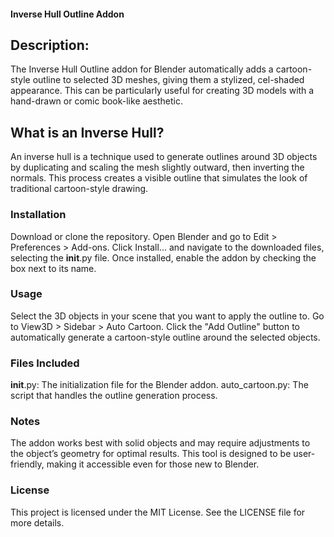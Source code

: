 #### Inverse Hull Outline Addon
## Description:
The Inverse Hull Outline addon for Blender automatically adds a cartoon-style outline to selected 3D meshes, giving them a stylized, cel-shaded appearance. This can be particularly useful for creating 3D models with a hand-drawn or comic book-like aesthetic.

## What is an Inverse Hull?
An inverse hull is a technique used to generate outlines around 3D objects by duplicating and scaling the mesh slightly outward, then inverting the normals. This process creates a visible outline that simulates the look of traditional cartoon-style drawing.

### Installation
Download or clone the repository.
Open Blender and go to Edit > Preferences > Add-ons.
Click Install... and navigate to the downloaded files, selecting the __init__.py file.
Once installed, enable the addon by checking the box next to its name.
### Usage
Select the 3D objects in your scene that you want to apply the outline to.
Go to View3D > Sidebar > Auto Cartoon.
Click the "Add Outline" button to automatically generate a cartoon-style outline around the selected objects.
### Files Included
__init__.py: The initialization file for the Blender addon.
auto_cartoon.py: The script that handles the outline generation process.
### Notes
The addon works best with solid objects and may require adjustments to the object’s geometry for optimal results.
This tool is designed to be user-friendly, making it accessible even for those new to Blender.
### License
This project is licensed under the MIT License. See the LICENSE file for more details.
